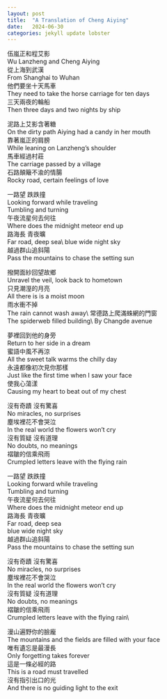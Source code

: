 ```yaml
---
layout: post
title:  "A Translation of Cheng Aiying"
date:   2024-06-30
categories: jekyll update lobster
---
```


伍嵐正和程艾影\
Wu Lanzheng and Cheng Aiying\
從上海到武漢\
From Shanghai to Wuhan\
他們要坐十天馬車\
They need to take the horse carriage for ten days\
三天兩夜的輪船\
Then three days and two nights by ship 

泥路上艾影含著糖\
On the dirty path Aiying had a candy in her mouth\
靠著嵐正的肩膀\
While leaning on Lanzheng’s shoulder\
馬車經過村莊\
The carriage passed by a village\
石路顛簸不渝的情腸\
Rocky road, certain feelings of love

一路望 跌跌撞\
Looking forward while traveling\
Tumbling and turning\
午夜流星何去何往\
Where does the midnight meteor end up\
路海長 青夜曠\
Far road, deep sea\ 
blue wide night sky\
越過群山追斜陽\
Pass the mountains to chase the setting sun 

撥開面紗回望故鄉\
Unravel the veil, look back to hometown\
只見潮溼的月亮\
All there is is a moist moon\
雨水衝不掉\
The rain cannot wash away\ 
常德路上爬滿蛛網的門窗\
The spiderweb filled building\ 
By Changde avenue 

夢裡回到他的身旁\
Return to her side in a dream\
蜜語中風不再涼\
All the sweet talk warms the chilly day\
永遠都像初次見你那樣\
Just like the first time when I saw your face\
使我心蕩漾\
Causing my heart to beat out of my chest

沒有奇蹟 沒有驚喜\
No miracles, no surprises\
塵埃裡花不會哭泣\
In the real world the flowers won’t cry\
沒有質疑 沒有道理\
No doubts, no meanings\
褶皺的信乘飛雨\
Crumpled letters leave with the flying rain

一路望 跌跌撞\
Looking forward while traveling\
Tumbling and turning\
午夜流星何去何往\
Where does the midnight meteor end up\
路海長 青夜曠\
Far road, deep sea\
blue wide night sky\
越過群山追斜陽\
Pass the mountains to chase the setting sun

沒有奇蹟 沒有驚喜\
No miracles, no surprises\
塵埃裡花不會哭泣\
In the real world the flowers won’t cry\
沒有質疑 沒有道理\
No doubts, no meanings\
褶皺的信乘飛雨\
Crumpled letters leave with the flying rain\

漫山遍野你的臉龐\
The mountains and the fields are filled with your face\
唯有遺忘是最漫長\
Only forgetting takes forever\
這是一條必經的路\
This is a road must travelled\
沒有指引出口的光\
And there is no guiding light to the exit
